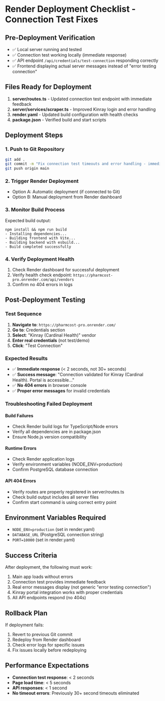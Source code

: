 # Render Deployment Checklist - Connection Test Fixes

## Pre-Deployment Verification
- ✅ Local server running and tested
- ✅ Connection test working locally (immediate response)
- ✅ API endpoint `/api/credentials/test-connection` responding correctly
- ✅ Frontend displaying actual server messages instead of "error testing connection"

## Files Ready for Deployment
1. **server/routes.ts** - Updated connection test endpoint with immediate feedback
2. **server/services/scraper.ts** - Improved Kinray login and error handling
3. **render.yaml** - Updated build configuration with health checks
4. **package.json** - Verified build and start scripts

## Deployment Steps

### 1. Push to Git Repository
```bash
git add .
git commit -m "Fix connection test timeouts and error handling - immediate feedback for Kinray portal"
git push origin main
```

### 2. Trigger Render Deployment
- Option A: Automatic deployment (if connected to Git)
- Option B: Manual deployment from Render dashboard

### 3. Monitor Build Process
Expected build output:
```
npm install && npm run build
- Installing dependencies...
- Building frontend with Vite...
- Building backend with esbuild...
- Build completed successfully
```

### 4. Verify Deployment Health
1. Check Render dashboard for successful deployment
2. Verify health check endpoint: `https://pharmcost-pro.onrender.com/api/vendors`
3. Confirm no 404 errors in logs

## Post-Deployment Testing

### Test Sequence
1. **Navigate to**: `https://pharmcost-pro.onrender.com/`
2. **Go to**: Credentials section
3. **Select**: "Kinray (Cardinal Health)" vendor
4. **Enter real credentials** (not test/demo)
5. **Click**: "Test Connection"

### Expected Results
- ✅ **Immediate response** (< 2 seconds, not 30+ seconds)
- ✅ **Success message**: "Connection validated for Kinray (Cardinal Health). Portal is accessible..."
- ✅ **No 404 errors** in browser console
- ✅ **Proper error messages** for invalid credentials

### Troubleshooting Failed Deployment

#### Build Failures
- Check Render build logs for TypeScript/Node errors
- Verify all dependencies are in package.json
- Ensure Node.js version compatibility

#### Runtime Errors
- Check Render application logs
- Verify environment variables (NODE_ENV=production)
- Confirm PostgreSQL database connection

#### API 404 Errors
- Verify routes are properly registered in server/routes.ts
- Check build output includes all server files
- Confirm start command is using correct entry point

## Environment Variables Required
- `NODE_ENV=production` (set in render.yaml)
- `DATABASE_URL` (PostgreSQL connection string)
- `PORT=10000` (set in render.yaml)

## Success Criteria
After deployment, the following must work:
1. Main app loads without errors
2. Connection test provides immediate feedback
3. Real error messages display (not generic "error testing connection")
4. Kinray portal integration works with proper credentials
5. All API endpoints respond (no 404s)

## Rollback Plan
If deployment fails:
1. Revert to previous Git commit
2. Redeploy from Render dashboard
3. Check error logs for specific issues
4. Fix issues locally before redeploying

## Performance Expectations
- **Connection test response**: < 2 seconds
- **Page load time**: < 5 seconds
- **API responses**: < 1 second
- **No timeout errors**: Previously 30+ second timeouts eliminated